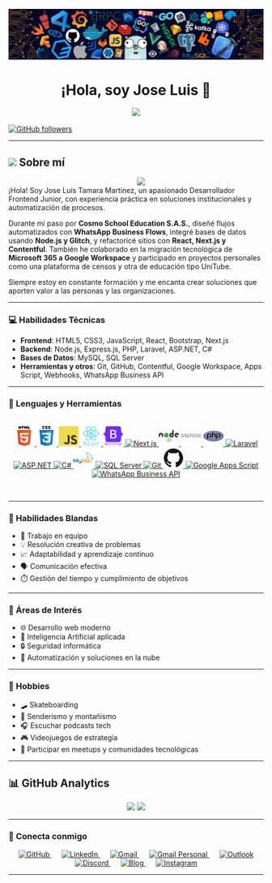 ![Banner](https://github.com/Adityakanoi2001/ASK/blob/28411921ee8f932e339cff3cf15830aa865eeff4/assets/header.png)

<div align="center">
<h1 align="center">¡Hola, soy Jose Luis 👋</h1>
</div>

<p align="center">
  <a href="https://github.com/Josetamara12">
    <img src="https://readme-typing-svg.herokuapp.com?font=Fira+Code&weight=500&size=24&duration=2500&pause=1000&color=21C55D&center=true&vCenter=true&width=700&height=70&lines=¡Hola%2C+bienvenid%40s+a+mi+repositorio+💻;Soy+Jose+Luis+Tamara%2C+desarrollador+Frontend+🌐;Apasionado+por+el+aprendizaje+;Y+la+innovación+continua+📚;">
    </a>
</p>


[![GitHub followers](https://img.shields.io/github/followers/josetamara12?style=social)](https://github.com/Josetamara12)

---

## <picture><img src = "https://github.com/7oSkaaa/7oSkaaa/blob/main/Images/about_me.gif?raw=true" width = 50px></picture> Sobre mí


<picture> <img align="right" src="https://github.com/7oSkaaa/7oSkaaa/blob/main/Images/Right_Side.gif?raw=true" width = 250px></picture>

<br>
¡Hola! Soy Jose Luis Tamara Martinez, un apasionado Desarrollador Frontend Junior, con experiencia práctica en soluciones institucionales y automatización de procesos.

Durante mi paso por **Cosmo School Education S.A.S.**, diseñé flujos automatizados con **WhatsApp Business Flows**, integré bases de datos usando **Node.js y Glitch**, y refactoricé sitios con **React, Next.js y Contentful**. También he colaborado en la migración tecnológica de **Microsoft 365 a Google Workspace** y participado en proyectos personales como una plataforma de censos y otra de educación tipo UniTube.

Siempre estoy en constante formación y me encanta crear soluciones que aporten valor a las personas y las organizaciones.

---

### 💻 Habilidades Técnicas

- **Frontend**: HTML5, CSS3, JavaScript, React, Bootstrap, Next.js  
- **Backend**: Node.js, Express.js, PHP, Laravel, ASP.NET, C#  
- **Bases de Datos**: MySQL, SQL Server  
- **Herramientas y otros**: Git, GitHub, Contentful, Google Workspace, Apps Script, Webhooks, WhatsApp Business API

---

### 🧰 Lenguajes y Herramientas
<br>
<div align="center">
  <!-- Frontend -->
  <a href="https://developer.mozilla.org/docs/Web/HTML" target="_blank" rel="noreferrer">
    <img src="https://raw.githubusercontent.com/devicons/devicon/master/icons/html5/html5-original-wordmark.svg" alt="HTML5" width="40" height="40"/>
  </a>
  <a href="https://developer.mozilla.org/docs/Web/CSS" target="_blank" rel="noreferrer">
    <img src="https://raw.githubusercontent.com/devicons/devicon/master/icons/css3/css3-original-wordmark.svg" alt="CSS3" width="40" height="40"/>
  </a>
  <a href="https://developer.mozilla.org/docs/Web/JavaScript" target="_blank" rel="noreferrer">
    <img src="https://raw.githubusercontent.com/devicons/devicon/master/icons/javascript/javascript-original.svg" alt="JavaScript" width="40" height="40"/>
  </a>
  <a href="https://reactjs.org/" target="_blank" rel="noreferrer">
    <img src="https://raw.githubusercontent.com/devicons/devicon/master/icons/react/react-original-wordmark.svg" alt="React" width="40" height="40"/>
  </a>
  <a href="https://getbootstrap.com" target="_blank" rel="noreferrer">
    <img src="https://raw.githubusercontent.com/devicons/devicon/master/icons/bootstrap/bootstrap-plain-wordmark.svg" alt="Bootstrap" width="40" height="40"/>
  </a>
  <a href="https://nextjs.org/" target="_blank" rel="noreferrer">
    <img src="https://cdn.jsdelivr.net/gh/devicons/devicon/icons/nextjs/nextjs-original-wordmark.svg" alt="Next.js" width="40" height="40"/>
  </a>

  <!-- Backend -->
  <a href="https://nodejs.org" target="_blank" rel="noreferrer">
    <img src="https://raw.githubusercontent.com/devicons/devicon/master/icons/nodejs/nodejs-original-wordmark.svg" alt="Node.js" width="40" height="40"/>
  </a>
  <a href="https://expressjs.com/" target="_blank" rel="noreferrer">
    <img src="https://raw.githubusercontent.com/devicons/devicon/master/icons/express/express-original-wordmark.svg" alt="Express.js" width="40" height="40"/>
  </a>
  <a href="https://www.php.net/" target="_blank" rel="noreferrer">
    <img src="https://raw.githubusercontent.com/devicons/devicon/master/icons/php/php-original.svg" alt="PHP" width="40" height="40"/>
  </a>
  <a href="https://laravel.com/" target="_blank" rel="noreferrer">
    <img src="https://img.icons8.com/ios-filled/50/fa314a/laravel.png" alt="Laravel" width="40" height="40"/>
  </a>
  <a href="https://dotnet.microsoft.com/en-us/" target="_blank" rel="noreferrer">
    <img src="https://cdn.jsdelivr.net/gh/devicons/devicon/icons/dot-net/dot-net-original.svg" alt="ASP.NET" width="40" height="40"/>
  </a>
  <a href="https://learn.microsoft.com/en-us/dotnet/csharp/" target="_blank" rel="noreferrer">
    <img src="https://cdn.jsdelivr.net/gh/devicons/devicon/icons/csharp/csharp-original.svg" alt="C#" width="40" height="40"/>
  </a>

  <!-- Bases de datos -->
  <a href="https://www.mysql.com/" target="_blank" rel="noreferrer">
    <img src="https://raw.githubusercontent.com/devicons/devicon/master/icons/mysql/mysql-original-wordmark.svg" alt="MySQL" width="40" height="40"/>
  </a>
  <a href="https://www.microsoft.com/en-us/sql-server/" target="_blank" rel="noreferrer">
    <img src="https://img.icons8.com/color/48/000000/microsoft-sql-server.png" alt="SQL Server" width="40" height="40"/>
  </a>

  <!-- Herramientas y otros -->
  <a href="https://git-scm.com/" target="_blank" rel="noreferrer">
    <img src="https://www.vectorlogo.zone/logos/git-scm/git-scm-icon.svg" alt="Git" width="40" height="40"/>
  </a>
  <a href="https://github.com/" target="_blank" rel="noreferrer">
    <img src="https://raw.githubusercontent.com/devicons/devicon/master/icons/github/github-original.svg" alt="GitHub" width="40" height="40"/>
  </a>
  <a href="https://developers.google.com/apps-script" target="_blank" rel="noreferrer">
    <img src="https://upload.wikimedia.org/wikipedia/commons/2/2f/Google_Apps_Script.svg" alt="Google Apps Script" width="40" height="40"/>
  </a>
  <a href="https://developers.facebook.com/docs/whatsapp" target="_blank" rel="noreferrer">
    <img src="https://cdn.worldvectorlogo.com/logos/whatsapp-3.svg" alt="WhatsApp Business API" width="40" height="40"/>
  </a>
</p>
</div>
<br>

---

### 🌱 Habilidades Blandas

- 🤝 Trabajo en equipo  
- 💡 Resolución creativa de problemas  
- 📈 Adaptabilidad y aprendizaje continuo  
- 🗣️ Comunicación efectiva  
- ⏱️ Gestión del tiempo y cumplimiento de objetivos

---

### 🚀 Áreas de Interés

- 🌐 Desarrollo web moderno  
- 🤖 Inteligencia Artificial aplicada  
- 🔒 Seguridad informática  
- 📲 Automatización y soluciones en la nube

---

### 🎯 Hobbies

- 🛹 Skateboarding  
- 🥾 Senderismo y montañismo  
- 🎧 Escuchar podcasts tech  
- 🎮 Videojuegos de estrategia  
- 💬 Participar en meetups y comunidades tecnológicas

---

## 📊 GitHub Analytics

<p align="center">
  <img height="180em" src="https://github-readme-stats-eight-theta.vercel.app/api?username=Josetamara12&show_icons=true&theme=algolia&include_all_commits=true&count_private=true"/>
  <img height="180em" src="https://github-readme-stats-eight-theta.vercel.app/api/top-langs/?username=Josetamara12&layout=compact&langs_count=8&theme=algolia"/>
</p>

---

### 🤝 Conecta conmigo

<p align="center">

  <!-- GitHub -->
  <a href="https://github.com/Josetamara12" target="_blank" style="margin: 0 10px;">
    <img src="https://cdn.jsdelivr.net/gh/devicons/devicon/icons/github/github-original.svg" alt="GitHub" width="40" height="40"/>
  </a>

  <!-- LinkedIn (reemplaza el enlace con el correcto) -->
  <a href="https://www.linkedin.com/in/jose..." target="_blank" style="margin: 0 10px;">
    <img src="https://cdn.jsdelivr.net/gh/devicons/devicon/icons/linkedin/linkedin-original.svg" alt="LinkedIn" width="40" height="40"/>
  </a>

  <!-- Gmail principal -->
  <a href="mailto:jose.tamara426@pascualbravo.edu.co" target="_blank" style="margin: 0 10px;">
    <img src="https://img.icons8.com/fluency/48/gmail.png" alt="Gmail" width="40" height="40"/>
  </a>

  <!-- Gmail alternativo -->
  <a href="mailto:j.tamara9508@gmail.com" target="_blank" style="margin: 0 10px;">
    <img src="https://img.icons8.com/fluency/48/gmail.png" alt="Gmail Personal" width="40" height="40"/>
  </a>

  <!-- Outlook / Hotmail -->
  <a href="mailto:j.tamara1208@hotmail.com" target="_blank" style="margin: 0 10px;">
    <img src="https://img.icons8.com/color/48/microsoft-outlook-2019.png" alt="Outlook" width="40" height="40"/>
  </a>

  <!-- Discord -->
  <a href="https://discord.com" target="_blank" style="margin: 0 10px;">
    <img src="https://img.icons8.com/color/48/discord-logo.png" alt="Discord" width="40" height="40"/>
  </a>

  <!-- Blog -->
  <a href="https://developmenttasks009500.blogspot.com" target="_blank" style="margin: 0 10px;">
    <img src="https://img.icons8.com/color/48/blogger.png" alt="Blog" width="40" height="40"/>
  </a>

  <!-- Instagram -->
  <a href="https://www.instagram.com/jose12dev/" target="_blank" style="margin: 0 10px;">
    <img src="https://img.icons8.com/fluency/48/instagram-new.png" alt="Instagram" width="40" height="40"/>
  </a>

</p>

---





